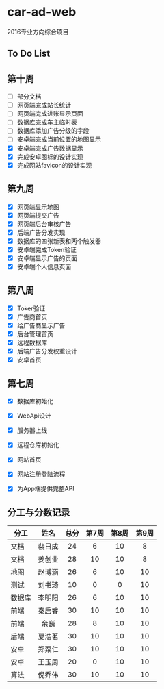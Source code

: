 # car-ad-web

2016专业方向综合项目

## To Do List

## 第十周
- [ ] 部分文档
- [ ] 网页端完成站长统计
- [ ] 网页端完成进账显示页面
- [ ] 数据库完成车主临时表
- [ ] 数据库添加广告分级的字段
- [ ] 安卓端完成当前位置的地图显示
- [x] 安卓端完成广告数据显示
- [x] 完成安卓图标的设计实现
- [x] 完成网站favicon的设计实现

## 第九周
- [x] 网页端显示地图
- [x] 网页端提交广告 
- [x] 网页端后台审核广告
- [x] 后端广告分发实现 
- [x] 数据库的四张新表和两个触发器
- [x] 安卓端完成Token验证
- [x] 安卓端显示广告的页面
- [x] 安卓端个人信息页面

## 第八周
- [x] Toker验证
- [x] 广告商首页
- [x] 给广告商显示广告
- [x] 后台管理首页
- [x] 远程数据库
- [x] 后端广告分发权重设计
- [x] 安卓首页

## 第七周
- [x] 数据库初始化
- [x] WebApi设计
- [x] 服务器上线
- [x] 远程仓库初始化
- [x] 网站首页
- [x] 网站注册登陆流程
- [x] 为App端提供完整API



## 分工与分数记录

|分工  |姓名   |总分  |第7周|第8周|第9周|
|------|:-----:|:----:|:--:|:---:|:---:|
|文档  |裴日成 |24    |6   |10   |8    |
|文档  |姜创业 |28    |10  |10   |8    | 
|地图  |赵博涵 |26    |6   |10   |10   |
|测试  |刘书琦 |10    |0   |0    |10   | 
|数据库|李明阳 |26    |6   |10   |10   | 
|前端  |秦启睿 |30    |10  |10   |10   | 
|前端  |余巍   |28    |8   |10   |10   | 
|后端  |夏浩茗 |30    |10  |10   |10   | 
|安卓  |郑粟仁 |30    |10  |10   |10   | 
|安卓  |王玉周 |20    |0   |10   |10   | 
|算法  |倪乔伟 |30    |10  |10   |10   | 
